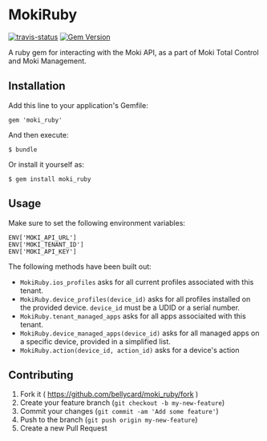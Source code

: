 # MokiRuby

[![travis-status](https://travis-ci.org/bellycard/moki_ruby.svg)](https://travis-ci.org/bellycard/moki_ruby) [![Gem
Version](https://badge.fury.io/rb/moki_ruby.svg)](http://badge.fury.io/rb/moki_ruby)

A ruby gem for interacting with the Moki API, as a part of Moki Total
Control and Moki Management.

## Installation

Add this line to your application's Gemfile:

    gem 'moki_ruby'

And then execute:

    $ bundle

Or install it yourself as:

    $ gem install moki_ruby

## Usage

Make sure to set the following environment variables:

```
ENV['MOKI_API_URL']
ENV['MOKI_TENANT_ID']
ENV['MOKI_API_KEY']
```

The following methods have been built out:

- `MokiRuby.ios_profiles` asks for all current profiles associated with this tenant.
- `MokiRuby.device_profiles(device_id)` asks for all profiles installed
  on the provided device. `device_id` must be a UDID or a serial number.
- `MokiRuby.tenant_managed_apps` asks for all apps associaited with this
  tenant.
- `MokiRuby.device_managed_apps(device_id)` asks for all managed apps on
  a specific device, provided in a simplified list.
- `MokiRuby.action(device_id, action_id)` asks for a device\'s action

## Contributing

1. Fork it ( https://github.com/bellycard/moki_ruby/fork )
2. Create your feature branch (`git checkout -b my-new-feature`)
3. Commit your changes (`git commit -am 'Add some feature'`)
4. Push to the branch (`git push origin my-new-feature`)
5. Create a new Pull Request
